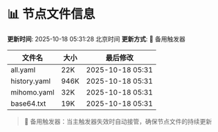 # 📊 节点文件信息

**更新时间**: 2025-10-18 05:31:28 北京时间
**更新方式**: 🔄 备用触发器

| 文件名 | 大小 | 最后修改 |
|--------|------|----------|
| all.yaml | 22K | 2025-10-18 05:31 |
| history.yaml | 946K | 2025-10-18 05:31 |
| mihomo.yaml | 32K | 2025-10-18 05:31 |
| base64.txt | 19K | 2025-10-18 05:31 |

> 🔄 备用触发器：当主触发器失效时自动接管，确保节点文件的持续更新
